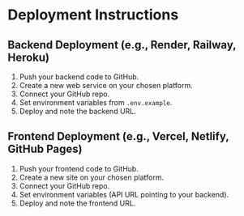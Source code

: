 # Deployment Instructions

## Backend Deployment (e.g., Render, Railway, Heroku)
1. Push your backend code to GitHub.
2. Create a new web service on your chosen platform.
3. Connect your GitHub repo.
4. Set environment variables from `.env.example`.
5. Deploy and note the backend URL.

## Frontend Deployment (e.g., Vercel, Netlify, GitHub Pages)
1. Push your frontend code to GitHub.
2. Create a new site on your chosen platform.
3. Connect your GitHub repo.
4. Set environment variables (API URL pointing to your backend).
5. Deploy and note the frontend URL. 